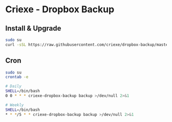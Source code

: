 # Criexe - Dropbox Backup

## Install & Upgrade
```bash
sudo su
curl -sSL https://raw.githubusercontent.com/criexe/dropbox-backup/master/install.sh | sudo bash
```

## Cron
```bash
sudo su
crontab -e

# Daily
SHELL=/bin/bash
0 0 * * * criexe-dropbox-backup backup >/dev/null 2>&1

# Weekly
SHELL=/bin/bash
* * */5 * * criexe-dropbox-backup backup >/dev/null 2>&1
```